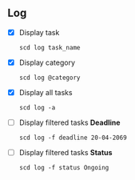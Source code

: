## Log

- [x] Display task
  ```
  scd log task_name 
  ```
- [x] Display category
  ```
  scd log @category
  ```
- [x] Display all tasks
  ```
  scd log -a
  ```
- [ ] Display filtered tasks **Deadline**
  ```
  scd log -f deadline 20-04-2069
  ```
- [ ] Display filtered tasks **Status**
  ```
  scd log -f status Ongoing
  ```
